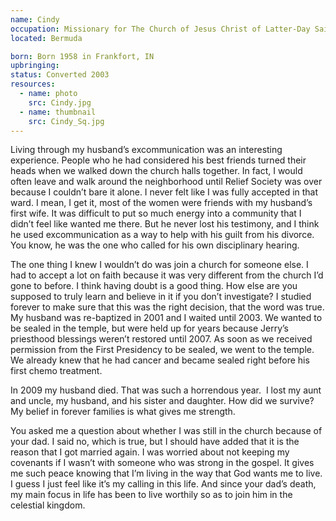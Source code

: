 ```yaml
---
name: Cindy
occupation: Missionary for The Church of Jesus Christ of Latter-Day Saints
located: Bermuda 

born: Born 1958 in Frankfort, IN
upbringing: 
status: Converted 2003
resources: 
  - name: photo
    src: Cindy.jpg
  - name: thumbnail
    src: Cindy_Sq.jpg
---
```



Living through my husband’s excommunication was an interesting experience. People who he had considered his best friends turned their heads when we walked down the church halls together. In fact, I would often leave and walk around the neighborhood until Relief Society was over because I couldn’t bare it alone. I never felt like I was fully accepted in that ward. I mean, I get it, most of the women were friends with my husband’s first wife. It was difficult to put so much energy into a community that I didn’t feel like wanted me there. But he never lost his testimony, and I think he used excommunication as a way to help with his guilt from his divorce. You know, he was the one who called for his own disciplinary hearing.

The one thing I knew I wouldn’t do was join a church for someone else. I had to accept a lot on faith because it was very different from the church I’d gone to before. I think having doubt is a good thing. How else are you supposed to truly learn and believe in it if you don’t investigate? I studied forever to make sure that this was the right decision, that the word was true. My husband was re-baptized in 2001 and I waited until 2003. We wanted to be sealed in the temple, but were held up for years because Jerry’s priesthood blessings weren’t restored until 2007.  As soon as we received permission from the First Presidency to be sealed, we went to the temple.  We already knew that he had cancer and became sealed right before his first chemo treatment.

In 2009 my husband died. That was such a horrendous year.  I lost my aunt and uncle, my husband, and his sister and daughter. How did we survive?  My belief in forever families is what gives me strength. 

You asked me a question about whether I was still in the church because of your dad. I said no, which is true, but I should have added that it is the reason that I got married again. I was worried about not keeping my covenants if I wasn’t with someone who was strong in the gospel. It gives me such peace knowing that I’m living in the way that God wants me to live. I guess I just feel like it’s my calling in this life. And since your dad’s death, my main focus in life has been to live worthily so as to join him in the celestial kingdom.
